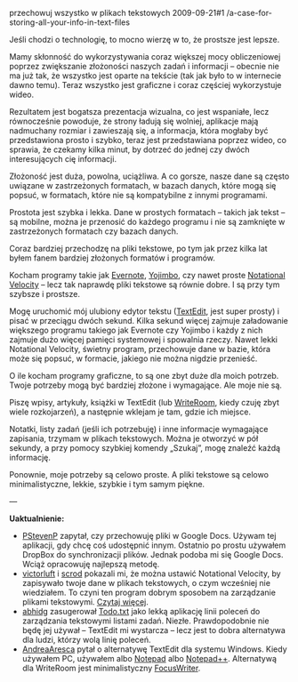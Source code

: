 przechowuj wszystko w plikach tekstowych
2009-09-21#1
/a-case-for-storing-all-your-info-in-text-files

Jeśli chodzi o technologię, to mocno wierzę w to, że prostsze jest lepsze.

Mamy skłonność do wykorzystywania coraz większej mocy obliczeniowej poprzez zwiększanie złożoności naszych zadań i informacji &#8211; obecnie nie ma już tak, że wszystko jest oparte na tekście (tak jak było to w internecie dawno temu). Teraz wszystko jest graficzne i coraz częściej wykorzystuje wideo.

Rezultatem jest bogatsza prezentacja wizualna, co jest wspaniałe, lecz równocześnie powoduje, że strony ładują się wolniej, aplikacje mają nadmuchany rozmiar i zawieszają się, a informacja, która mogłaby być przedstawiona prosto i szybko, teraz jest przedstawiana poprzez wideo, co sprawia, że czekamy kilka minut, by dotrzeć do jednej czy dwóch interesujących cię informacji.

Złożoność jest duża, powolna, uciążliwa. A co gorsze, nasze dane są często uwiązane w zastrzeżonych formatach, w bazach danych, które mogą się popsuć, w formatach, które nie są kompatybilne z innymi programami.

Prostota jest szybka i lekka. Dane w prostych formatach &#8211; takich jak tekst &#8211; są mobilne, można je przenosić do każdego programu i nie są zamknięte w zastrzeżonych formatach czy bazach danych.

Coraz bardziej przechodzę na pliki tekstowe, po tym jak przez kilka lat byłem fanem bardziej złożonych formatów i programów.

Kocham programy takie jak
[Evernote](http://www.evernote.com/), [Yojimbo](http://shawnblanc.net/2009/09/yojimbo-and-anything-buckets/),
czy nawet proste [Notational Velocity](http://notational.net/) &#8211; lecz tak naprawdę pliki tekstowe są równie dobre. I są przy tym szybsze i prostsze.

Mogę uruchomić mój ulubiony edytor tekstu
([TextEdit](http://en.wikipedia.org/wiki/TextEdit), jest super prosty) i pisać w przeciągu dwóch sekund. Kilka sekund więcej zajmuje załadowanie większego programu takiego jak Evernote czy Yojimbo i każdy z nich zajmuje dużo więcej pamięci systemowej i spowalnia rzeczy. Nawet lekki Notational Velocity, świetny program, przechowuje dane w bazie, która może się popsuć, w formacie, jakiego nie można nigdzie przenieść.

O ile kocham programy graficzne, to są one zbyt duże dla moich potrzeb. Twoje potrzeby mogą być bardziej złożone i wymagające. Ale moje nie są.

Piszę wpisy, artykuły, książki w TextEdit (lub
[WriteRoom](http://www.hogbaysoftware.com/products/writeroom), kiedy czuję zbyt wiele rozkojarzeń), a następnie wklejam je tam, gdzie ich miejsce.

Notatki, listy zadań (jeśli ich potrzebuję) i inne informacje wymagające zapisania, trzymam w plikach tekstowych. Można je otworzyć w pół sekundy, a przy pomocy szybkiej komendy &#8222;Szukaj&#8221;, mogę znaleźć każdą informację.

Ponownie, moje potrzeby są celowo proste. A pliki tekstowe są celowo minimalistyczne, lekkie, szybkie i tym samym piękne.

—

**Uaktualnienie:**

* [PStevenP](http://twitter.com/PStevenP) zapytał, czy przechowuję pliki w Google Docs. Używam tej aplikacji, gdy chcę coś udostępnić innym. Ostatnio po prostu używałem DropBox do synchronizacji plików. Jednak podoba mi się Google Docs. Wciąż opracowuję najlepszą metodę.
* [victorluft](http://twitter.com/victorluft) i [scrod](http://twitter.com/scrod) pokazali mi, że można ustawić Notational Velocity, by zapisywało twoje dane w plikach tekstowych, o czym wcześniej nie wiedziałem. To czyni ten program dobrym sposobem na zarządzanie plikami tekstowymi. [Czytaj więcej](http://scrod.posterous.com/regarding-a-case-for-storing-all-your-info-in).
* [abhidg](http://twitter.com/abhidg) zasugerował [Todo.txt](http://ginatrapani.github.com/todo.txt-cli/) jako lekką aplikację linii poleceń do zarządzania tekstowymi listami zadań. Niezłe. Prawdopodobnie nie będę jej używał &#8211; TextEdit mi wystarcza &#8211; lecz jest to dobra alternatywa dla ludzi, którzy wolą linię poleceń.
* [AndreaAresca](http://twitter.com/AndreaAresca) pytał o alternatywę TextEdit dla systemu Windows. Kiedy używałem PC, używałem albo [Notepad](http://en.wikipedia.org/wiki/Notepad_(Windows)) albo [Notepad++](http://notepad-plus.sourceforge.net/uk/site.htm).  Alternatywą dla WriteRoom jest minimalistyczny [FocusWriter](http://gottcode.org/focuswriter/).
